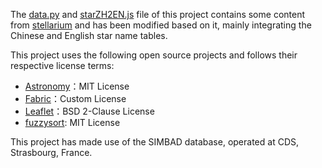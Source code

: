 The [data.py](./prototype/core/astro_coord/data.py) and [starZH2EN.js](./src/interface/starZH2EN.js) file of this project contains some content from [stellarium](https://github.com/Stellarium/stellarium) and has been modified based on it, mainly integrating the Chinese and English star name tables.


This project uses the following open source projects and follows their respective license terms:

- [Astronomy](https://github.com/astronomy/astronomy)：MIT License
- [Fabric](https://github.com/fabric/fabric)：Custom License
- [Leaflet](https://github.com/Leaflet/Leaflet)：BSD 2-Clause License
- [fuzzysort](https://github.com/farzher/fuzzysort): MIT License


This project has made use of the SIMBAD database, operated at CDS, Strasbourg, France.